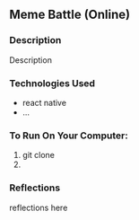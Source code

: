 ## Meme Battle (Online)

<pitch here>
  
### Description

Description

### Technologies Used

- react native
- ...

### To Run On Your Computer:

1. git clone
2. 

### Reflections

reflections here
